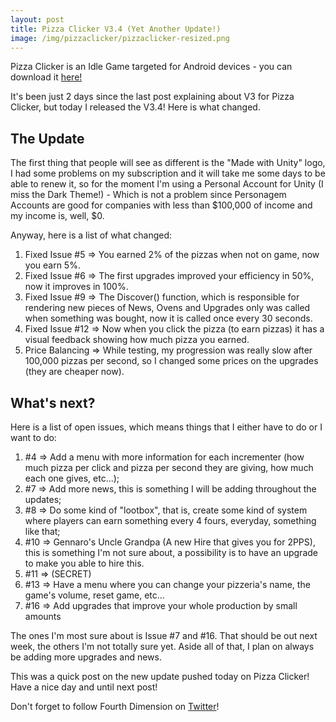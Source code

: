 ```yaml
---
layout: post
title: Pizza Clicker V3.4 (Yet Another Update!)
image: /img/pizzaclicker/pizzaclicker-resized.png
---
```


Pizza Clicker is an Idle Game targeted for Android devices - you can download it [here!](https://fourthdimension.studio/pizzaclicker/)

It's been just 2 days since the last post explaining about V3 for Pizza Clicker, but today I released the V3.4! Here is what changed.

## The Update

The first thing that people will see as different is the "Made with Unity" logo, I had some problems on my subscription and it will take me some days to be able to renew it, so for the moment I'm using a Personal Account for Unity (I miss the Dark Theme!) - Which is not a problem since Personagem Accounts are good for companies with less than $100,000 of income and my income is, well, $0.

Anyway, here is a list of what changed:

1. Fixed Issue #5 => You earned 2% of the pizzas when not on game, now you earn 5%.
2. Fixed Issue #6 => The first upgrades improved your efficiency in 50%, now it improves in 100%.
3. Fixed Issue #9 => The Discover() function, which is responsible for rendering new pieces of News, Ovens and Upgrades only was called when something was bought, now it is called once every 30 seconds.
4. Fixed Issue #12 => Now when you click the pizza (to earn pizzas) it has a visual feedback showing how much pizza you earned.
5. Price Balancing => While testing, my progression was really slow after 100,000 pizzas per second, so I changed some prices on the upgrades (they are cheaper now).

## What's next?

Here is a list of open issues, which means things that I either have to do or I want to do:

1. #4 => Add a menu with more information for each incrementer (how much pizza per click and pizza per second they are giving, how much each one gives, etc...);
2. #7 => Add more news, this is something I will be adding throughout the updates;
3. #8 => Do some kind of "lootbox", that is, create some kind of system where players can earn something every 4 fours, everyday, something like that;
4. #10 => Gennaro's Uncle Grandpa (A new Hire that gives you for 2PPS), this is something I'm not sure about, a possibility is to have an upgrade to make you able to hire this.
5. #11 => (SECRET)
6. #13 => Have a menu where you can change your pizzeria's name, the game's volume, reset game, etc...
7. #16 => Add upgrades that improve your whole production by small amounts

The ones I'm most sure about is Issue #7 and #16. That should be out next week, the others I'm not totally sure yet. Aside all of that, I plan on always be adding more upgrades and news.

This was a quick post on the new update pushed today on Pizza Clicker! Have a nice day and until next post!

Don't forget to follow Fourth Dimension on [Twitter](https://twitter.com/studio_fourth)!
